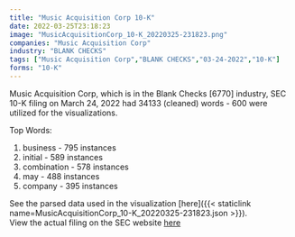 ```yaml
---
title: "Music Acquisition Corp 10-K"
date: 2022-03-25T23:18:23
image: "MusicAcquisitionCorp_10-K_20220325-231823.png"
companies: "Music Acquisition Corp"
industry: "BLANK CHECKS"
tags: ["Music Acquisition Corp","BLANK CHECKS","03-24-2022","10-K"]
forms: "10-K"
---
```

Music Acquisition Corp, which is in the Blank Checks [6770] industry, SEC 10-K filing on March 24, 2022 had 34133 (cleaned) words - 600 were utilized for the visualizations.

Top Words:
1. business - 795 instances
2. initial - 589 instances
3. combination - 578 instances
4. may - 488 instances
5. company - 395 instances


See the parsed data used in the visualization [here]({{< staticlink name=MusicAcquisitionCorp_10-K_20220325-231823.json >}}).  
View the actual filing on the SEC website [here](https://www.sec.gov/Archives/edgar/data/1835236/0001213900-22-014878.txt)